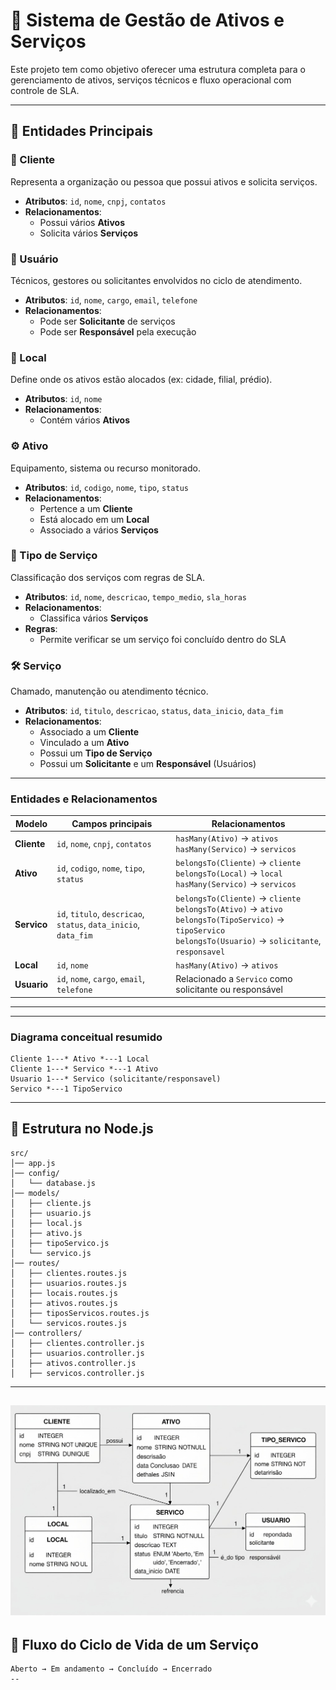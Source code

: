 # 📘 Sistema de Gestão de Ativos e Serviços

Este projeto tem como objetivo oferecer uma estrutura completa para o gerenciamento de ativos, serviços técnicos e fluxo operacional com controle de SLA.

---

## 🔑 Entidades Principais

### 🧍 Cliente
Representa a organização ou pessoa que possui ativos e solicita serviços.

- **Atributos**: `id`, `nome`, `cnpj`, `contatos`
- **Relacionamentos**:
  - Possui vários **Ativos**
  - Solicita vários **Serviços**

### 👤 Usuário
Técnicos, gestores ou solicitantes envolvidos no ciclo de atendimento.

- **Atributos**: `id`, `nome`, `cargo`, `email`, `telefone`
- **Relacionamentos**:
  - Pode ser **Solicitante** de serviços
  - Pode ser **Responsável** pela execução

### 📍 Local
Define onde os ativos estão alocados (ex: cidade, filial, prédio).

- **Atributos**: `id`, `nome`
- **Relacionamentos**:
  - Contém vários **Ativos**

### ⚙️ Ativo
Equipamento, sistema ou recurso monitorado.

- **Atributos**: `id`, `codigo`, `nome`, `tipo`, `status`
- **Relacionamentos**:
  - Pertence a um **Cliente**
  - Está alocado em um **Local**
  - Associado a vários **Serviços**

### 🧾 Tipo de Serviço
Classificação dos serviços com regras de SLA.

- **Atributos**: `id`, `nome`, `descricao`, `tempo_medio`, `sla_horas`
- **Relacionamentos**:
  - Classifica vários **Serviços**
- **Regras**:
  - Permite verificar se um serviço foi concluído dentro do SLA

### 🛠️ Serviço
Chamado, manutenção ou atendimento técnico.

- **Atributos**: `id`, `titulo`, `descricao`, `status`, `data_inicio`, `data_fim`
- **Relacionamentos**:
  - Associado a um **Cliente**
  - Vinculado a um **Ativo**
  - Possui um **Tipo de Serviço**
  - Possui um **Solicitante** e um **Responsável** (Usuários)

---

### Entidades e Relacionamentos
| Modelo      | Campos principais                                                | Relacionamentos                                                                                                                                                     |
| ----------- | ---------------------------------------------------------------- | ------------------------------------------------------------------------------------------------------------------------------------------------------------------- |
| **Cliente** | `id`, `nome`, `cnpj`, `contatos`                                 | `hasMany(Ativo)` → `ativos`<br>`hasMany(Servico)` → `servicos`                                                                                                      |
| **Ativo**   | `id`, `codigo`, `nome`, `tipo`, `status`                         | `belongsTo(Cliente)` → `cliente`<br>`belongsTo(Local)` → `local`<br>`hasMany(Servico)` → `servicos`                                                                 |
| **Servico** | `id`, `titulo`, `descricao`, `status`, `data_inicio`, `data_fim` | `belongsTo(Cliente)` → `cliente`<br>`belongsTo(Ativo)` → `ativo`<br>`belongsTo(TipoServico)` → `tipoServico`<br>`belongsTo(Usuario)` → `solicitante`, `responsavel` |
| **Local**   | `id`, `nome`                                                     | `hasMany(Ativo)` → `ativos`                                                                                                                                         |
| **Usuario** | `id`, `nome`, `cargo`, `email`, `telefone`                       | Relacionado a `Servico` como solicitante ou responsável                                                                                                             |

---
---
### Diagrama conceitual resumido

```text
Cliente 1---* Ativo *---1 Local
Cliente 1---* Servico *---1 Ativo
Usuario 1---* Servico (solicitante/responsavel)
Servico *---1 TipoServico
```
---


## 📂 Estrutura no Node.js

```
src/
│── app.js
│── config/
│   └── database.js
│── models/
│   ├── cliente.js
│   ├── usuario.js
│   ├── local.js
│   ├── ativo.js
│   ├── tipoServico.js
│   └── servico.js
│── routes/
│   ├── clientes.routes.js
│   ├── usuarios.routes.js
│   ├── locais.routes.js
│   ├── ativos.routes.js
│   ├── tiposServicos.routes.js
│   └── servicos.routes.js
│── controllers/
│   ├── clientes.controller.js
│   ├── usuarios.controller.js
│   ├── ativos.controller.js
│   ├── servicos.controller.js

```
---

![alt text](image.jpeg)
---
## 🔄 Fluxo do Ciclo de Vida de um Serviço

```text
Aberto → Em andamento → Concluído → Encerrado
--


